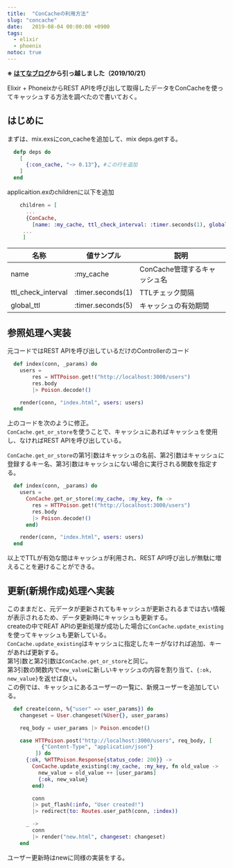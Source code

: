 ```yaml
---
title:  "ConCacheの利用方法"
slug: "concache"
date:   2019-08-04 00:00:00 +0900
tags: 
  - elixir
  - phoenix
notoc: true
---
```

**※ [はてなブログ](https://tatata.hatenablog.jp/entry/2019/08/04/204357)から引っ越しました（2019/10/21）**

Elixir + PhoneixからREST APIを呼び出して取得したデータをConCacheを使ってキャッシュする方法を調べたので書いておく。

## はじめに

まずは、mix.exsにcon_cacheを追加して、mix deps.getする。

```elixir
  defp deps do
    [
      {:con_cache, "~> 0.13"}, #この行を追加
    ]
  end
```

applicaition.exのchildrenに以下を追加

```elixir
    children = [
      ...
      {ConCache,
        [name: :my_cache, ttl_check_interval: :timer.seconds(1), global_ttl: :timer.seconds(5)]},
     ...
     ]
```

| 名称               | 値サンプル        | 説明                         |
|--------------------|-------------------|------------------------------|
| name               | :my_cache         | ConCache管理するキャッシュ名 |
| ttl_check_interval | :timer.seconds(1) | TTLチェック間隔              |
| global_ttl         | :timer.seconds(5) | キャッシュの有効期間         |

## 参照処理へ実装

元コードではREST APIを呼び出しているだけのControllerのコード

```elixir
  def index(conn, _params) do
    users =
        res = HTTPoison.get!("http://localhost:3000/users")
        res.body
        |> Poison.decode!()

    render(conn, "index.html", users: users)
  end
```

上のコードを次のように修正。  
`ConCache.get_or_store`を使うことで、キャッシュにあればキャッシュを使用し、なければREST APIを呼び出している。

`ConCache.get_or_store`の第1引数はキャッシュの名前、第2引数はキャッシュに登録するキー名、第3引数はキャッシュにない場合に実行される関数を指定する。

```elixir
  def index(conn, _params) do
    users =
      ConCache.get_or_store(:my_cache, :my_key, fn ->
        res = HTTPoison.get!("http://localhost:3000/users")
        res.body
        |> Poison.decode!()
      end)

    render(conn, "index.html", users: users)
  end
```

以上でTTLが有効な間はキャッシュが利用され、REST API呼び出しが無駄に増えることを避けることができる。

## 更新(新規作成)処理へ実装

このままだと、元データが更新されてもキャッシュが更新されるまでは古い情報が表示されるため、データ更新時にキャッシュも更新する。  
createの中でREAT APIの更新処理が成功した場合に`ConCache.update_existing`を使ってキャッシュも更新している。  
`ConCache.update_existing`はキャッシュに指定したキーがなければ追加、キーがあれば更新する。  
第1引数と第2引数は`ConCache.get_or_store`と同じ。  
第3引数の関数内で`new_value`に新しいキャッシュの内容を割り当て、`{:ok, new_value}`を返せば良い。  
この例では、キャッシュにあるユーザーの一覧に、新規ユーザーを追加している。

```elixir
  def create(conn, %{"user" => user_params}) do
    changeset = User.changeset(%User{}, user_params)

    req_body = user_params |> Poison.encode!()

    case HTTPoison.post("http://localhost:3000/users", req_body, [
           {"Content-Type", "application/json"}
         ]) do
      {:ok, %HTTPoison.Response{status_code: 200}} ->
        ConCache.update_existing(:my_cache, :my_key, fn old_value ->
          new_value = old_value ++ [user_params]
          {:ok, new_value}
        end)

        conn
        |> put_flash(:info, "User created!")
        |> redirect(to: Routes.user_path(conn, :index))

      _ ->
        conn
        |> render("new.html", changeset: changeset)
    end
```

ユーザー更新時はnewに同様の実装をする。

